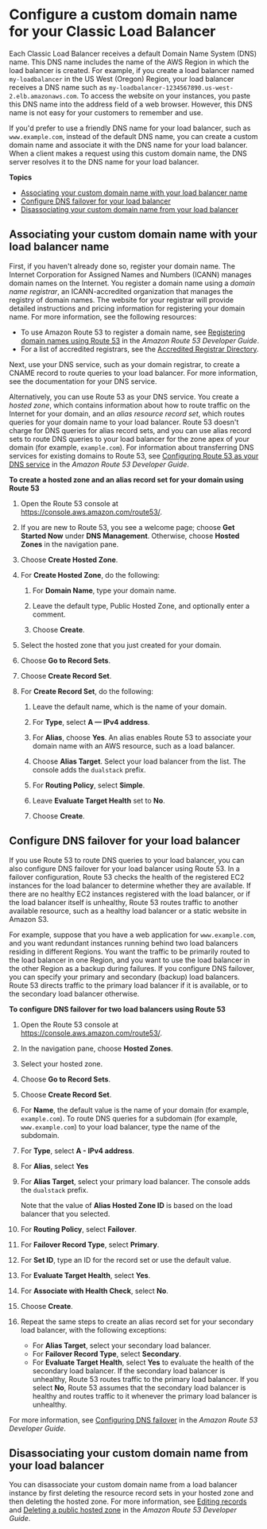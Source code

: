 # Configure a custom domain name for your Classic Load Balancer<a name="using-domain-names-with-elb"></a>

Each Classic Load Balancer receives a default Domain Name System \(DNS\) name\. This DNS name includes the name of the AWS Region in which the load balancer is created\. For example, if you create a load balancer named `my-loadbalancer` in the US West \(Oregon\) Region, your load balancer receives a DNS name such as `my-loadbalancer-1234567890.us-west-2.elb.amazonaws.com`\. To access the website on your instances, you paste this DNS name into the address field of a web browser\. However, this DNS name is not easy for your customers to remember and use\.

If you'd prefer to use a friendly DNS name for your load balancer, such as `www.example.com`, instead of the default DNS name, you can create a custom domain name and associate it with the DNS name for your load balancer\. When a client makes a request using this custom domain name, the DNS server resolves it to the DNS name for your load balancer\.

**Topics**
+ [Associating your custom domain name with your load balancer name](#dns-associate-custom-elb)
+ [Configure DNS failover for your load balancer](#configure-dns-failover)
+ [Disassociating your custom domain name from your load balancer](#dns-disassociate-custom-elb)

## Associating your custom domain name with your load balancer name<a name="dns-associate-custom-elb"></a>

First, if you haven't already done so, register your domain name\. The Internet Corporation for Assigned Names and Numbers \(ICANN\) manages domain names on the Internet\. You register a domain name using a *domain name registrar*, an ICANN\-accredited organization that manages the registry of domain names\. The website for your registrar will provide detailed instructions and pricing information for registering your domain name\. For more information, see the following resources:
+ To use Amazon Route 53 to register a domain name, see [Registering domain names using Route 53](https://docs.aws.amazon.com/Route53/latest/DeveloperGuide/registrar.html) in the *Amazon Route 53 Developer Guide*\.
+ For a list of accredited registrars, see the [Accredited Registrar Directory](http://www.internic.net/regist.html)\.

Next, use your DNS service, such as your domain registrar, to create a CNAME record to route queries to your load balancer\. For more information, see the documentation for your DNS service\.

Alternatively, you can use Route 53 as your DNS service\. You create a *hosted zone*, which contains information about how to route traffic on the Internet for your domain, and an *alias resource record set*, which routes queries for your domain name to your load balancer\. Route 53 doesn't charge for DNS queries for alias record sets, and you can use alias record sets to route DNS queries to your load balancer for the zone apex of your domain \(for example, `example.com`\)\. For information about transferring DNS services for existing domains to Route 53, see [Configuring Route 53 as your DNS service](https://docs.aws.amazon.com/Route53/latest/DeveloperGuide/dns-configuring.html) in the *Amazon Route 53 Developer Guide*\.

**To create a hosted zone and an alias record set for your domain using Route 53**

1. Open the Route 53 console at [https://console\.aws\.amazon\.com/route53/](https://console.aws.amazon.com/route53/)\.

1. If you are new to Route 53, you see a welcome page; choose **Get Started Now** under **DNS Management**\. Otherwise, choose **Hosted Zones** in the navigation pane\.

1. Choose **Create Hosted Zone**\.

1. For **Create Hosted Zone**, do the following:

   1. For **Domain Name**, type your domain name\.

   1. Leave the default type, Public Hosted Zone, and optionally enter a comment\.

   1. Choose **Create**\.

1. Select the hosted zone that you just created for your domain\.

1. Choose **Go to Record Sets**\.

1. Choose **Create Record Set**\.

1. For **Create Record Set**, do the following:

   1. Leave the default name, which is the name of your domain\.

   1. For **Type**, select **A — IPv4 address**\. 

   1. For **Alias**, choose **Yes**\. An alias enables Route 53 to associate your domain name with an AWS resource, such as a load balancer\.

   1. Choose **Alias Target**\. Select your load balancer from the list\. The console adds the `dualstack` prefix\.

   1. For **Routing Policy**, select **Simple**\.

   1. Leave **Evaluate Target Health** set to **No**\.

   1. Choose **Create**\.

## Configure DNS failover for your load balancer<a name="configure-dns-failover"></a>

If you use Route 53 to route DNS queries to your load balancer, you can also configure DNS failover for your load balancer using Route 53\. In a failover configuration, Route 53 checks the health of the registered EC2 instances for the load balancer to determine whether they are available\. If there are no healthy EC2 instances registered with the load balancer, or if the load balancer itself is unhealthy, Route 53 routes traffic to another available resource, such as a healthy load balancer or a static website in Amazon S3\.

For example, suppose that you have a web application for `www.example.com`, and you want redundant instances running behind two load balancers residing in different Regions\. You want the traffic to be primarily routed to the load balancer in one Region, and you want to use the load balancer in the other Region as a backup during failures\. If you configure DNS failover, you can specify your primary and secondary \(backup\) load balancers\. Route 53 directs traffic to the primary load balancer if it is available, or to the secondary load balancer otherwise\.

**To configure DNS failover for two load balancers using Route 53**

1. Open the Route 53 console at [https://console\.aws\.amazon\.com/route53/](https://console.aws.amazon.com/route53/)\.

1. In the navigation pane, choose **Hosted Zones**\.

1. Select your hosted zone\.

1. Choose **Go to Record Sets**\.

1. Choose **Create Record Set**\.

1. For **Name**, the default value is the name of your domain \(for example, `example.com`\)\. To route DNS queries for a subdomain \(for example, `www.example.com`\) to your load balancer, type the name of the subdomain\.

1. For **Type**, select **A \- IPv4 address**\.

1. For **Alias**, select **Yes**

1. For **Alias Target**, select your primary load balancer\. The console adds the `dualstack` prefix\.

   Note that the value of **Alias Hosted Zone ID** is based on the load balancer that you selected\.

1. For **Routing Policy**, select **Failover**\.

1. For **Failover Record Type**, select **Primary**\.

1. For **Set ID**, type an ID for the record set or use the default value\.

1. For **Evaluate Target Health**, select **Yes**\.

1. For **Associate with Health Check**, select **No**\.

1. Choose **Create**\.

1. Repeat the same steps to create an alias record set for your secondary load balancer, with the following exceptions:
   + For **Alias Target**, select your secondary load balancer\.
   + For **Failover Record Type**, select **Secondary**\.
   + For **Evaluate Target Health**, select **Yes** to evaluate the health of the secondary load balancer\. If the secondary load balancer is unhealthy, Route 53 routes traffic to the primary load balancer\. If you select **No**, Route 53 assumes that the secondary load balancer is healthy and routes traffic to it whenever the primary load balancer is unhealthy\.

For more information, see [Configuring DNS failover](https://docs.aws.amazon.com/Route53/latest/DeveloperGuide/dns-failover-configuring.html) in the *Amazon Route 53 Developer Guide*\.

## Disassociating your custom domain name from your load balancer<a name="dns-disassociate-custom-elb"></a>

You can disassociate your custom domain name from a load balancer instance by first deleting the resource record sets in your hosted zone and then deleting the hosted zone\. For more information, see [Editing records](https://docs.aws.amazon.com/Route53/latest/DeveloperGuide/resource-record-sets-editing.html) and [Deleting a public hosted zone](https://docs.aws.amazon.com/Route53/latest/DeveloperGuide/DeleteHostedZone.html) in the *Amazon Route 53 Developer Guide*\.